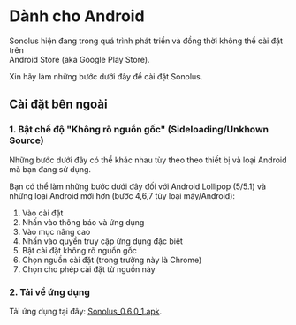 # Dành cho Android

Sonolus hiện đang trong quá trình phát triển và đồng thời không thể cài đặt trên <br>Android Store (aka Google Play Store).

Xin hãy làm những bước dưới đây để cài đặt Sonolus.

## Cài đặt bên ngoài

### 1. Bật chế độ "Không rõ nguồn gốc" (Sideloading/Unkhown Source)

Những bước dưới đây có thể khác nhau tùy theo theo thiết bị và loại Android mà bạn đang sử dụng.

Bạn có thể làm những bước dưới đây đối với Android Lollipop (5/5.1) và những loại Android mới hơn (bước 4,6,7 tùy loại máy/Android):

1. Vào cài đặt
2. Nhấn vào thông báo và ứng dụng
3. Vào mục nâng cao
4. Nhấn vào quyền truy cập ứng dụng đặc biệt
5. Bật cài đặt không rõ nguồn gốc
6. Chọn nguồn cài đặt (trong trường này là Chrome)
7. Chọn cho phép cài đặt từ nguồn này

### 2. Tải về ứng dụng

Tải ứng dụng tại đây: [Sonolus_0.6.0_1.apk](https://sonolus.com/download/Sonolus_0.6.0_1.apk).
